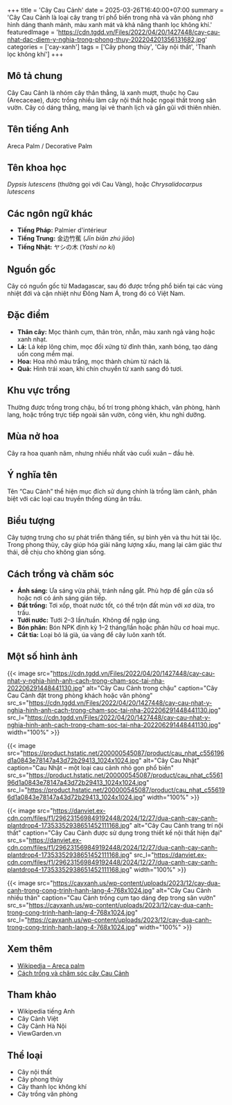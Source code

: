 +++
title = 'Cây Cau Cảnh'
date = 2025-03-26T16:40:00+07:00
summary = 'Cây Cau Cảnh là loại cây trang trí phổ biến trong nhà và văn phòng nhờ hình dáng thanh mảnh, màu xanh mát và khả năng thanh lọc không khí.'
featuredImage = 'https://cdn.tgdd.vn/Files/2022/04/20/1427448/cay-cau-nhat-dac-diem-y-nghia-trong-phong-thuy-202204201356131682.jpg'
categories = ['cay-xanh']
tags = ['Cây phong thủy', 'Cây nội thất', 'Thanh lọc không khí']
+++

## Mô tả chung

Cây Cau Cảnh là nhóm cây thân thẳng, lá xanh mượt, thuộc họ Cau (Arecaceae), được trồng nhiều làm cây nội thất hoặc ngoại thất trong sân vườn. Cây có dáng thẳng, mang lại vẻ thanh lịch và gần gũi với thiên nhiên.

## Tên tiếng Anh

Areca Palm / Decorative Palm

## Tên khoa học

*Dypsis lutescens* (thường gọi với Cau Vàng), hoặc *Chrysalidocarpus lutescens*

## Các ngôn ngữ khác

- **Tiếng Pháp:** Palmier d'intérieur
- **Tiếng Trung:** 金边竹蕉 (*Jīn biān zhú jiāo*)
- **Tiếng Nhật:** ヤシの木 (*Yashi no ki*)

## Nguồn gốc

Cây có nguồn gốc từ Madagascar, sau đó được trồng phổ biến tại các vùng nhiệt đới và cận nhiệt như Đông Nam Á, trong đó có Việt Nam.

## Đặc điểm

- **Thân cây:** Mọc thành cụm, thân tròn, nhẵn, màu xanh ngả vàng hoặc xanh nhạt.
- **Lá:** Lá kép lông chim, mọc đối xứng từ đỉnh thân, xanh bóng, tạo dáng uốn cong mềm mại.
- **Hoa:** Hoa nhỏ màu trắng, mọc thành chùm từ nách lá.
- **Quả:** Hình trái xoan, khi chín chuyển từ xanh sang đỏ tươi.

## Khu vực trồng

Thường được trồng trong chậu, bố trí trong phòng khách, văn phòng, hành lang, hoặc trồng trực tiếp ngoài sân vườn, công viên, khu nghỉ dưỡng.

## Mùa nở hoa

Cây ra hoa quanh năm, nhưng nhiều nhất vào cuối xuân – đầu hè.

## Ý nghĩa tên

Tên “Cau Cảnh” thể hiện mục đích sử dụng chính là trồng làm cảnh, phân biệt với các loại cau truyền thống dùng ăn trầu.

## Biểu tượng

Cây tượng trưng cho sự phát triển thăng tiến, sự bình yên và thu hút tài lộc. Trong phong thủy, cây giúp hóa giải năng lượng xấu, mang lại cảm giác thư thái, dễ chịu cho không gian sống.

## Cách trồng và chăm sóc

- **Ánh sáng:** Ưa sáng vừa phải, tránh nắng gắt. Phù hợp để gần cửa sổ hoặc nơi có ánh sáng gián tiếp.
- **Đất trồng:** Tơi xốp, thoát nước tốt, có thể trộn đất mùn với xơ dừa, tro trấu.
- **Tưới nước:** Tưới 2–3 lần/tuần. Không để ngập úng.
- **Bón phân:** Bón NPK định kỳ 1–2 tháng/lần hoặc phân hữu cơ hoai mục.
- **Cắt tỉa:** Loại bỏ lá già, úa vàng để cây luôn xanh tốt.

## Một số hình ảnh

{{< image src="https://cdn.tgdd.vn/Files/2022/04/20/1427448/cay-cau-nhat-y-nghia-hinh-anh-cach-trong-cham-soc-tai-nha-202206291448441130.jpg"
           alt="Cây Cau Cảnh trong chậu"
           caption="Cây Cau Cảnh đặt trong phòng khách hoặc văn phòng"
           src_s="https://cdn.tgdd.vn/Files/2022/04/20/1427448/cay-cau-nhat-y-nghia-hinh-anh-cach-trong-cham-soc-tai-nha-202206291448441130.jpg"
           src_l="https://cdn.tgdd.vn/Files/2022/04/20/1427448/cay-cau-nhat-y-nghia-hinh-anh-cach-trong-cham-soc-tai-nha-202206291448441130.jpg"
           width="100%" >}}

{{< image src="https://product.hstatic.net/200000545087/product/cau_nhat_c556196d1a0843e78147a43d72b29413_1024x1024.jpg"
           alt="Cây Cau Nhật"
           caption="Cau Nhật – một loại cau cảnh nhỏ gọn phổ biến"
           src_s="https://product.hstatic.net/200000545087/product/cau_nhat_c556196d1a0843e78147a43d72b29413_1024x1024.jpg"
           src_l="https://product.hstatic.net/200000545087/product/cau_nhat_c556196d1a0843e78147a43d72b29413_1024x1024.jpg"
           width="100%" >}}

{{< image src="https://danviet.ex-cdn.com/files/f1/296231569849192448/2024/12/27/dua-canh-cay-canh-plantdrop4-17353352938651452111168.jpg"
           alt="Cây Cau Cảnh trang trí nội thất"
           caption="Cây Cau Cảnh được sử dụng trong thiết kế nội thất hiện đại"
           src_s="https://danviet.ex-cdn.com/files/f1/296231569849192448/2024/12/27/dua-canh-cay-canh-plantdrop4-17353352938651452111168.jpg"
           src_l="https://danviet.ex-cdn.com/files/f1/296231569849192448/2024/12/27/dua-canh-cay-canh-plantdrop4-17353352938651452111168.jpg"
           width="100%" >}}

{{< image src="https://cayxanh.us/wp-content/uploads/2023/12/cay-dua-canh-trong-cong-trinh-hanh-lang-4-768x1024.jpg"
           alt="Cây Cau Cảnh nhiều thân"
           caption="Cau Cảnh trồng cụm tạo dáng đẹp trong sân vườn"
           src_s="https://cayxanh.us/wp-content/uploads/2023/12/cay-dua-canh-trong-cong-trinh-hanh-lang-4-768x1024.jpg"
           src_l="https://cayxanh.us/wp-content/uploads/2023/12/cay-dua-canh-trong-cong-trinh-hanh-lang-4-768x1024.jpg"
           width="100%" >}}

## Xem thêm

- [Wikipedia – Areca palm](https://en.wikipedia.org/wiki/Dypsis_lutescens)
- [Cách trồng và chăm sóc cây Cau Cảnh](https://caycanhviet.vn/cay-cau-canh/)

## Tham khảo

- Wikipedia tiếng Anh
- Cây Cảnh Việt
- Cây Cảnh Hà Nội
- ViewGarden.vn

## Thể loại

- Cây nội thất
- Cây phong thủy
- Cây thanh lọc không khí
- Cây trồng văn phòng
